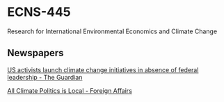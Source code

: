 # ECNS-445
Research for International Environmental Economics and Climate Change

## Newspapers
[US activists launch climate change initiatives in absence of federal leadership - The Guardian](https://www.theguardian.com/environment/2018/sep/12/us-activists-launch-climate-change-initiatives)

[All Climate Politics is Local - Foreign Affairs](https://www.foreignaffairs.com/articles/united-states/2018-09-24/all-climate-politics-local)

